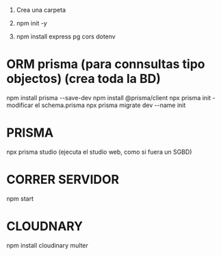 1. Crea una carpeta

2. npm init -y
3. npm install express pg cors dotenv

# ORM prisma (para connsultas tipo objectos) (crea toda la BD)

npm install prisma --save-dev
npm install @prisma/client
npx prisma init
-modificar el schema.prisma
npx prisma migrate dev --name init

# PRISMA

npx prisma studio (ejecuta el studio web, como si fuera un SGBD)

# CORRER SERVIDOR

npm start

# CLOUDNARY

npm install cloudinary multer
